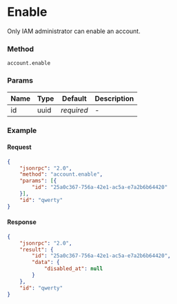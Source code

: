 # Enable

Only IAM administrator can enable an account.

### Method

```
account.enable
```

### Params

Name  | Type   | Default    | Description
----- | ------ | ---------- | ------------------
id    | uuid   | _required_ | -

### Example

#### Request

```json
{
    "jsonrpc": "2.0",
    "method": "account.enable",
    "params": [{
        "id": "25a0c367-756a-42e1-ac5a-e7a2b6b64420"
    }],
    "id": "qwerty"
}
```

#### Response

```json
{
    "jsonrpc": "2.0",
    "result": {
        "id": "25a0c367-756a-42e1-ac5a-e7a2b6b64420",
        "data": {
            "disabled_at": null
        }
    },
    "id": "qwerty"
}
```
